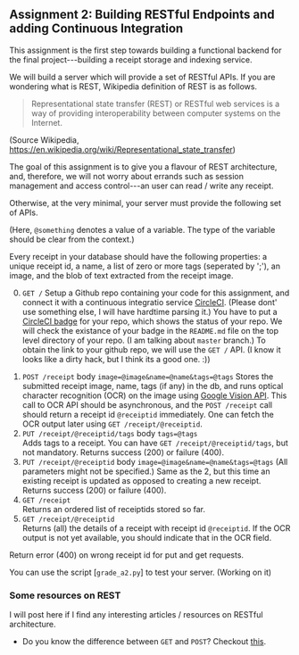 Assignment 2: Building RESTful Endpoints and adding Continuous Integration
---------------------------------------------------------

This assignment is the first step towards building a functional backend for
the final project---building a receipt storage and indexing service. 

We will build a server which will provide a set of RESTful APIs. If you are wondering what is 
REST, Wikipedia definition of REST is as follows.
> Representational state transfer (REST) or RESTful web services is a way of providing interoperability between computer systems on the Internet.

(Source Wikipedia, https://en.wikipedia.org/wiki/Representational_state_transfer)

The goal of this assignment is to give you a flavour of REST architecture, and, therefore, 
we will not worry about errands such as session management and access control---an user can read / write any receipt. 

Otherwise, at the very minimal, your server must provide the following set of APIs. 

(Here, `@something` denotes a value of a variable. The type of the variable should be
clear from the context.)

Every receipt in your database should have the following properties:
a unique receipt id, a name, a list of zero or more tags (seperated by ';'), an image, 
and the blob of text extracted from the receipt image. 

0. `GET /`
    Setup a Github repo containing your code for this assignment, and connect it with a continuous 
    integratio service [CircleCI](https://circleci.com/). (Please dont' use something else, I will have hardtime parsing
    it.) You have to put a [CircleCI badge](https://circleci.com/docs/1.0/status-badges/) for your repo, which shows the
    status of your repo. We will check the existance of your badge in the `README.md` file on the top level directory of
    your repo. (I am talking about `master` branch.) 
    To obtain the link to your github repo, we will use the `GET /` API. (I know it looks like a dirty hack, but I think
    its a good one. :))
<!-- 1. `POST /user` body `username=@x&password=@y`  
    Registers a user with username `@x` and password `@y`. If a user already
    exists with the same username, the system should throw an error.  
    Returns 200 for success, and 400 for Failure. -->
1. `POST /receipt` body `image=@image&name=@name&tags=@tags`
    Stores the submitted receipt image, name, tags (if any) in the db, and 
    runs optical character recognition (OCR) on the image using [Google Vision API](https://cloud.google.com/vision/).
    This call to OCR API should be asynchronous, and the `POST /receipt` call should return a receipt id `@receiptid` 
    immediately.  One can fetch the OCR output later using `GET /receipt/@receiptid`.
2. `PUT /receipt/@receiptid/tags` body `tags=@tags`  
   Adds tags to a receipt. You can have `GET /receipt/@receiptid/tags`, but not mandatory.
   Returns success (200) or failure (400).
3. `PUT /receipt/@receiptid` body `image=@image&name=@name&tags=@tags`  (All parameters might not be specified.) 
   Same as the 2, but this time an existing receipt is updated as opposed to creating
   a new receipt.  Returns success (200) or failure (400).
4. `GET /receipt`  
   Returns an ordered list of receiptids stored so far.
5. `GET /receipt/@receiptid`  
  Returns (all) the details of a receipt with receipt id `@receiptid`. If the OCR output is not yet available, you should indicate that in the OCR field.
  

Return error (400) on wrong receipt id for put and get requests.

You can use the script [`grade_a2.py`]  to test your server. (Working on it)



### Some resources on REST
I will post here if I find any interesting articles / resources on RESTful architecture. 
* Do you know the difference between `GET` and `POST`? Checkout [this](https://www.w3schools.com/tags/ref_httpmethods.asp). 
